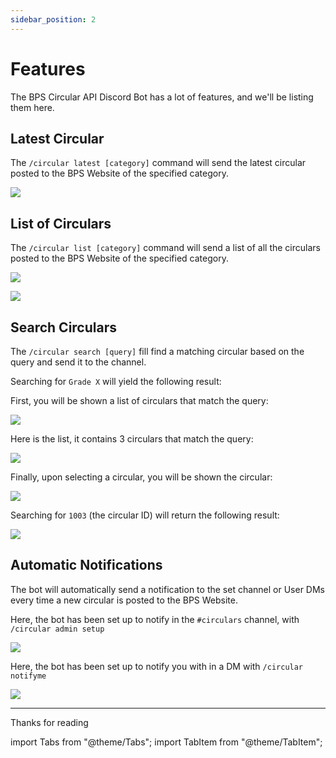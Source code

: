 ```yaml
---
sidebar_position: 2
---
```



# Features

The BPS Circular API Discord Bot has a lot of features, and we'll be listing them here.

## Latest Circular

The `/circular latest [category]` command will send the latest circular posted to the BPS Website of the specified category.


![](/img/circular-latest.png)


## List of Circulars

The `/circular list [category]` command will send a list of all the circulars posted to the BPS Website of the specified category.


<Tabs>
<TabItem value="all-categories" label="All Categories" default>

![](/img/circular-list.png)

</TabItem>
<TabItem value="specific-category" label="Specific Category">

![](/img/circular-list-category.png)

</TabItem>
</Tabs>



## Search Circulars

The `/circular search [query]` fill find a matching circular based on the query and send it to the channel.


<Tabs>
<TabItem value="name" label="Circular Name" default>

Searching for `Grade X` will yield the following result:

First, you will be shown a list of circulars that match the query:

![](/img/circular-search-1.png)

Here is the list, it contains 3 circulars that match the query:

![](/img/circular-search-2.png)


Finally, upon selecting a circular, you will be shown the circular:

![](/img/circular-search-3.png)

</TabItem>


<TabItem value="code" label="Circular ID">

Searching for `1003` (the circular ID) will return the following result:

![](/img/circular-search-id.png)

</TabItem>

</Tabs>


## Automatic Notifications

The bot will automatically send a notification to the set channel or User DMs every time a new circular is posted to the BPS Website.

<Tabs>
<TabItem value="channel" label="Channel" default>

Here, the bot has been set up to notify in the `#circulars` channel, with `/circular admin setup`

![](/img/circular-remind-channel.png)

</TabItem>
<TabItem value="dms" label="DM">

Here, the bot has been set up to notify you with in a DM with `/circular notifyme`

![](/img/circular-remind-dm.png)

</TabItem>
</Tabs>

---

Thanks for reading

import Tabs			from "@theme/Tabs";
import TabItem		from "@theme/TabItem";
